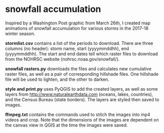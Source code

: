 # snowfall accumulation

Inspired by a Washington Post graphic from March 26th, I created map animations of snowfall accumulation for various storms in the 2017-18 winter season.

**stormlist.csv** contains a list of the periods to download. There are three columns (no header): storm name, start (yyyymmddhh), end (yyyymmddhh). The start and end dates tell which raster files to download from the NOHRSC website (nohrsc.noaa.gov/snowfall/).

**snowfall rasters.py** downloads the files and calculates new cumulative raster files, as well as a pair of corresponding hillshade files. One hillshade file will be used to lighten, and the other to darken.

**style and print.py** uses PyQGIS to add the created layers, as well as some layers from http://www.naturalearthdata.com (oceans, lakes, countries), and the Census Bureau (state borders). The layers are styled then saved to images.

**ffmpeg.txt** contains the commands used to stitch the images into mp4 videos and crop. Note that the dimensions of the images are dependent on the canvas view in QGIS at the time the images were saved.
